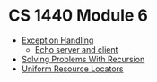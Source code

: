 # CS 1440 Module 6

*   [Exception Handling](./Exceptions.md)
    *   [Echo server and client](./echo_server/README.md)
*   [Solving Problems With Recursion](./Solving_Problems_With_Recursion.md)
*   [Uniform Resource Locators](./URLs.md)
